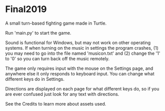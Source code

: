 # Final2019
A small turn-based fighting game made in Turtle.

Run 'main.py' to start the game.

Sound is functional for Windows, but may not work on other operating systems. 
If when turning on the music in settings the program crashes, 
  (1) you may need to go into the file named 'musicon.txt' and 
  (2) change the '1' to '0' so you can turn back off the music remotely.

The game only requires input with the mouse on the Settings page,
and anywhere else it only responds to keyboard input.
You can change what different keys do in Settings.

Directions are displayed on each page for what different keys do,
so if you are ever confused just look for any text with directions.

See the Credits to learn more about assets used.
